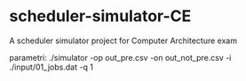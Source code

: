 # scheduler-simulator-CE
A scheduler simulator project for Computer Architecture exam



parametri:
./simulator -op out_pre.csv -on out_not_pre.csv -i ./input/01_jobs.dat -q 1
